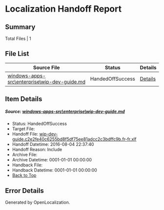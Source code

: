 # <a name='report-top'></a> Localization Handoff Report

## Summary
 Total Files | 1

## File List
 Source File | Status | Details 
 ----------- | ------ | ------- 
 [windows-apps-src\enterprise\wip-dev-guide.md](https://github.com/Microsoft/windows-apps/blob/0da731e1211544ce6b07e783ddc2407da57781c2/windows-apps-src/enterprise/wip-dev-guide.md) | HandedOffSuccess | [Details](#8ead30471371b9b6aca32088f115da9f687849223417)

## Item Details
##### <a name='8ead30471371b9b6aca32088f115da9f687849223417'></a> Source: [windows-apps-src\enterprise\wip-dev-guide.md](https://github.com/Microsoft/windows-apps/blob/0da731e1211544ce6b07e783ddc2407da57781c2/windows-apps-src/enterprise/wip-dev-guide.md)
* Status: HandedOffSuccess
* Target File: 
* Handoff File: [wip-dev-guide.c2e2fe40c6255bd8f5df75ee81adcc2c3bdffc9b.fr-fr.xlf](https://github.com/Microsoft/WDG.handoff/blob/9551ba7a87c2c716ef8e3684205ff33f885adcc9/ol-handoff/Microsoft/windows-apps.fr-fr/master/wip-dev-guide.c2e2fe40c6255bd8f5df75ee81adcc2c3bdffc9b.fr-fr.xlf)
* Handoff Datetime: 2016-08-04 22:37:40
* Handoff Reason: Include
* Archive File: 
* Archive Datetime: 0001-01-01 00:00:00
* Handback File: 
* Handback Datetime: 0001-01-01 00:00:00
* [Back to Top](#report-top)


## Error Details

Generated by OpenLocalization.
